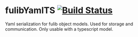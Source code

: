 # fulibYamlTS [![Build Status](https://travis-ci.org/fujaba/fulibYamlTS.svg?branch=master)](https://travis-ci.org/fujaba/fulibYamlTS)

Yaml serialization for fulib object models. Used for storage and communication.
Only usable with a typescript model.
